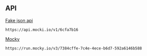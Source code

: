 ## API

[Fake json api](https://mocki.io/fake-json-api)

```https://api.mocki.io/v1/6cfa7b16```

[Mocky](https://designer.mocky.io/)

```https://run.mocky.io/v3/7384cffe-7c4e-4ece-b6d7-592a6146b588```
